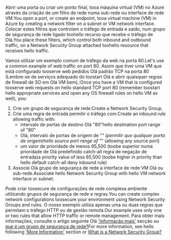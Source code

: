 <span data-ttu-id="717eb-101">Abrir uma porta ou criar um ponto final, tooa máquina virtual (VM) no Azure através da criação de um filtro de rede numa sub-rede ou interface de rede VM.</span><span class="sxs-lookup"><span data-stu-id="717eb-101">You open a port, or create an endpoint, tooa virtual machine (VM) in Azure by creating a network filter on a subnet or VM network interface.</span></span> <span data-ttu-id="717eb-102">Colocar estes filtros que controlam o tráfego de entrada e saído, num grupo de segurança de rede ligado toohello recurso que recebe o tráfego de Olá.</span><span class="sxs-lookup"><span data-stu-id="717eb-102">You place these filters, which control both inbound and outbound traffic, on a Network Security Group attached toohello resource that receives hello traffic.</span></span>

<span data-ttu-id="717eb-103">Vamos utilizar um exemplo comum de tráfego da web na porta 80.</span><span class="sxs-lookup"><span data-stu-id="717eb-103">Let's use a common example of web traffic on port 80.</span></span> <span data-ttu-id="717eb-104">Assim que tiver uma VM que está configurado tooserve web pedidos Olá padrão TCP na porta 80 (Lembre-se de serviços adequado do toostart Olá e abrir quaisquer regras de firewall de SO em Olá VM bem),:</span><span class="sxs-lookup"><span data-stu-id="717eb-104">Once you have a VM that is configured tooserve web requests on hello standard TCP port 80 (remember toostart hello appropriate services and open any OS firewall rules on hello VM as well), you:</span></span>

1. <span data-ttu-id="717eb-105">Crie um grupo de segurança de rede.</span><span class="sxs-lookup"><span data-stu-id="717eb-105">Create a Network Security Group.</span></span>
2. <span data-ttu-id="717eb-106">Crie uma regra de entrada permitir o tráfego com:</span><span class="sxs-lookup"><span data-stu-id="717eb-106">Create an inbound rule allowing traffic with:</span></span>
   * <span data-ttu-id="717eb-107">intervalo de portas de destino Olá "80"</span><span class="sxs-lookup"><span data-stu-id="717eb-107">hello destination port range of "80"</span></span>
   * <span data-ttu-id="717eb-108">Olá, intervalo de portas de origem de "*" (permitir que qualquer porta de origem)</span><span class="sxs-lookup"><span data-stu-id="717eb-108">hello source port range of "*" (allowing any source port)</span></span>
   * <span data-ttu-id="717eb-109">um valor de prioridade de menos 65,500 (toobe superior numa prioridade de Olá predefinido catch-all regra de negação de entrada)</span><span class="sxs-lookup"><span data-stu-id="717eb-109">a priority value of less 65,500 (toobe higher in priority than hello default catch-all deny inbound rule)</span></span>
3. <span data-ttu-id="717eb-110">Associe Olá grupo de segurança de rede a interface de rede VM Olá ou sub-rede.</span><span class="sxs-lookup"><span data-stu-id="717eb-110">Associate hello Network Security Group with hello VM network interface or subnet.</span></span>

<span data-ttu-id="717eb-111">Pode criar toosecure de configurações de rede complexa ambiente utilizando grupos de segurança de rede e regras.</span><span class="sxs-lookup"><span data-stu-id="717eb-111">You can create complex network configurations toosecure your environment using Network Security Groups and rules.</span></span> <span data-ttu-id="717eb-112">O nosso exemplo utiliza apenas uma ou duas regras que permitam o tráfego HTTP ou de gestão remota.</span><span class="sxs-lookup"><span data-stu-id="717eb-112">Our example uses only one or two rules that allow HTTP traffic or remote management.</span></span> <span data-ttu-id="717eb-113">Para obter mais informações, consulte o artigo seguinte Olá ['Informação mais'](#more-information-on-network-security-groups) secção ou [que é um grupo de segurança de rede?](../articles/virtual-network/virtual-networks-nsg.md)</span><span class="sxs-lookup"><span data-stu-id="717eb-113">For more information, see hello following ['More Information'](#more-information-on-network-security-groups) section or [What is a Network Security Group?](../articles/virtual-network/virtual-networks-nsg.md)</span></span>


